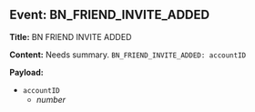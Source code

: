 ## Event: BN_FRIEND_INVITE_ADDED

**Title:** BN FRIEND INVITE ADDED

**Content:**
Needs summary.
`BN_FRIEND_INVITE_ADDED: accountID`

**Payload:**
- `accountID`
  - *number*